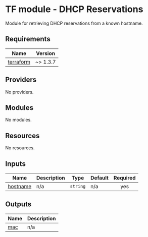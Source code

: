 # TF module - DHCP Reservations

Module for retrieving DHCP reservations from a known hostname.

<!-- BEGINNING OF PRE-COMMIT-TERRAFORM DOCS HOOK -->
## Requirements

| Name | Version |
|------|---------|
| <a name="requirement_terraform"></a> [terraform](#requirement\_terraform) | ~> 1.3.7 |

## Providers

No providers.

## Modules

No modules.

## Resources

No resources.

## Inputs

| Name | Description | Type | Default | Required |
|------|-------------|------|---------|:--------:|
| <a name="input_hostname"></a> [hostname](#input\_hostname) | n/a | `string` | n/a | yes |

## Outputs

| Name | Description |
|------|-------------|
| <a name="output_mac"></a> [mac](#output\_mac) | n/a |
<!-- END OF PRE-COMMIT-TERRAFORM DOCS HOOK -->
